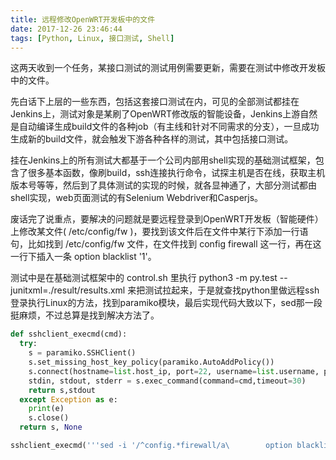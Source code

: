 ```yaml
---
title: 远程修改OpenWRT开发板中的文件
date: 2017-12-26 23:46:44
tags: [Python, Linux, 接口测试, Shell]
---
```


这两天收到一个任务，某接口测试的测试用例需要更新，需要在测试中修改开发板中的文件。

先白话下上层的一些东西，包括这套接口测试在内，可见的全部测试都挂在Jenkins上，测试对象是某刷了OpenWRT修改版的智能设备，Jenkins上游自然是自动编译生成build文件的各种job（有主线和针对不同需求的分支），一旦成功生成新的build文件，就会触发下游各种各样的测试，其中包括接口测试。

挂在Jenkins上的所有测试大都基于一个公司内部用shell实现的基础测试框架，包含了很多基本函数，像刷build，ssh连接执行命令，试探主机是否在线，获取主机版本号等等，然后到了具体测试的实现的时候，就各显神通了，大部分测试都由shell实现，web页面测试的有Selenium Webdriver和Casperjs。

废话完了说重点，要解决的问题就是要远程登录到OpenWRT开发板（智能硬件）上修改某文件( /etc/config/fw )，要找到该文件后在文件中某行下添加一行语句，比如找到 /etc/config/fw 文件，在文件找到 config firewall 这一行，再在这一行下插入一条 option blacklist '1'。

测试中是在基础测试框架中的 control.sh 里执行 python3 -m py.test --junitxml=./result/results.xml 来把测试拉起来，于是就查找python里做远程ssh登录执行Linux的方法，找到paramiko模块，最后实现代码大致以下，sed那一段挺麻烦，不过总算是找到解决方法了。

``` python
def sshclient_execmd(cmd):
  try:
    s = paramiko.SSHClient()
    s.set_missing_host_key_policy(paramiko.AutoAddPolicy())
    s.connect(hostname=list.host_ip, port=22, username=list.username, password=list.password,timeout=5)
    stdin, stdout, stderr = s.exec_command(command=cmd,timeout=30)
    return s,stdout
  except Exception as e:
    print(e)
    s.close()
  return s, None

sshclient_execmd('''sed -i '/^config.*firewall/a\        option blacklist '"'1'"'' /etc/config/fw''')
```